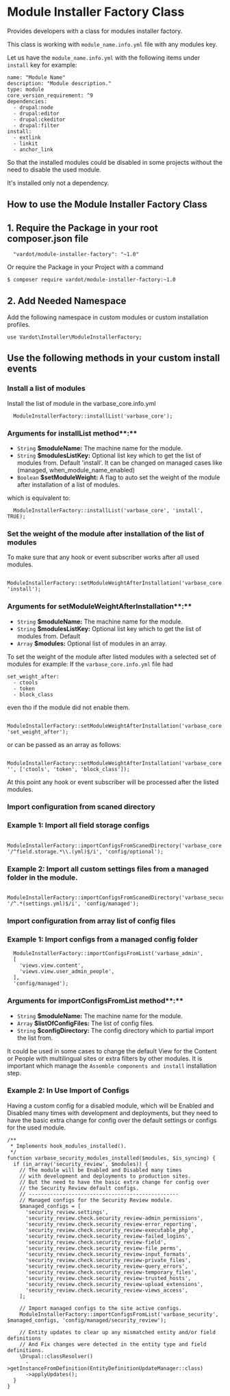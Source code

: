 # Module Installer Factory Class

Provides developers with a class for modules installer factory.

This class is working with `module_name.info.yml` file with any modules key.

Let us have the `module_name.info.yml` with the following items under `install` key for example:

```
name: "Module Name"
description: "Module description."
type: module
core_version_requirement: ^9
dependencies:
  - drupal:node
  - drupal:editor
  - drupal:ckeditor
  - drupal:filter
install:
  - extlink
  - linkit
  - anchor_link
```

So that the installed modules could be disabled in some projects without the need to disable the used module.

It's installed only not a dependency.

## How to use the Module Installer Factory Class

## 1. Require the Package in your root composer.json file

```
  "vardot/module-installer-factory": "~1.0"
```

Or require the Package in your Project with a command

```
$ composer require vardot/module-installer-factory:~1.0
```

## 2. Add Needed Namespace

Add the following namespace in custom modules or custom installation profiles.

```
use Vardot\Installer\ModuleInstallerFactory;
```

## Use the following methods in your custom install events

### Install a list of modules

Install the list of module in the varbase\_core.info.yml

```
  ModuleInstallerFactory::installList('varbase_core');
```

### **Arguments for** installList method**:**

* `String` **$moduleName:** The machine name for the module.
* `String` **$modulesListKey:** Optional list key which to get the list of modules from. Default 'install'. It can be changed on managed cases like (managed, when\_module\_name\_enabled)
* `Boolean` **$setModuleWeight:** A flag to auto set the weight of the module after installation of a list of modules.

which is equivalent to:

```
  ModuleInstallerFactory::installList('varbase_core', 'install', TRUE);
```

### Set the weight of the module after installation of the list of modules

To make sure that any hook or event subscriber works after all used modules.

```
  ModuleInstallerFactory::setModuleWeightAfterInstallation('varbase_core', 'install');
```

### **Arguments for** setModuleWeightAfterInstallation**:**

* `String` **$moduleName:** The machine name for the module.
* `String` **$modulesListKey:** Optional list key which to get the list of modules from. Default
* `Array` **$modules:** Optional list of modules in an array.

To set the weight of the module after listed modules with a selected set of modules for example: If the `varbase_core.info.yml` file had

```
set_weight_after:
  - ctools
  - token
  - block_class
```

even tho if the module did not enable them.

```
  ModuleInstallerFactory::setModuleWeightAfterInstallation('varbase_core', 'set_weight_after');
```

or can be passed as an array as follows:

```
  ModuleInstallerFactory::setModuleWeightAfterInstallation('varbase_core', '', ['ctools', 'token', 'block_class']);
```

At this point any hook or event subscriber will be processed after the listed modules.

### Import configuration from scaned directory

### **Example 1:** Import all field storage configs

```
  ModuleInstallerFactory::importConfigsFromScanedDirectory('varbase_core', '/^field.storage.*\\.(yml)$/i', 'config/optional');
```

### **Example 2:** Import all custom settings files from a managed folder in the module.

```
  ModuleInstallerFactory::importConfigsFromScanedDirectory('varbase_security', '/^.*(settings.yml)$/i', 'config/managed');
```

### Import configuration from array list of config files

### **Example 1: Import configs from a managed config folder**

```
  ModuleInstallerFactory::importConfigsFromList('varbase_admin', 
  [
    'views.view.content',
    'views.view.user_admin_people',
  ],
  'config/managed');
```

### **Arguments for** importConfigsFromList method**:**

* `String` **$moduleName:** The machine name for the module.
* `Array` **$listOfConfigFiles:** The list of config files.
* `String` **$configDirectory:** The config directory which to partial import the list from.

It could be used in some cases to change the default View for the Content or People with multilingual sites or extra filters by other modules. It is important which manage the `Assemble components and install` installation step.

### **Example 2: In Use Import of Configs**&#x20;

Having a custom config for a disabled module, which will be Enabled and Disabled many times with development and deployments, but they need to have the basic extra change for config over the default settings or configs for the used module.

```
/**
 * Implements hook_modules_installed().
 */
function varbase_security_modules_installed($modules, $is_syncing) {
  if (in_array('security_review', $modules)) {
    // The module will be Enabled and Disabled many times
    // with development and deployments to production sites.
    // But the need to have the basic extra change for config over
    // the Security Review default configs.
    // -------------------------------------------------
    // Managed configs for the Security Review module.
    $managed_configs = [
      'security_review.settings',
      'security_review.check.security_review-admin_permissions',
      'security_review.check.security_review-error_reporting',
      'security_review.check.security_review-executable_php',
      'security_review.check.security_review-failed_logins',
      'security_review.check.security_review-field',
      'security_review.check.security_review-file_perms',
      'security_review.check.security_review-input_formats',
      'security_review.check.security_review-private_files',
      'security_review.check.security_review-query_errors',
      'security_review.check.security_review-temporary_files',
      'security_review.check.security_review-trusted_hosts',
      'security_review.check.security_review-upload_extensions',
      'security_review.check.security_review-views_access',
    ];

    // Import managed configs to the site active configs.
    ModuleInstallerFactory::importConfigsFromList('varbase_security', $managed_configs, 'config/managed/security_review');

    // Entity updates to clear up any mismatched entity and/or field definitions
    // And Fix changes were detected in the entity type and field definitions.
    \Drupal::classResolver()
      ->getInstanceFromDefinition(EntityDefinitionUpdateManager::class)
      ->applyUpdates();
  }
}
```
